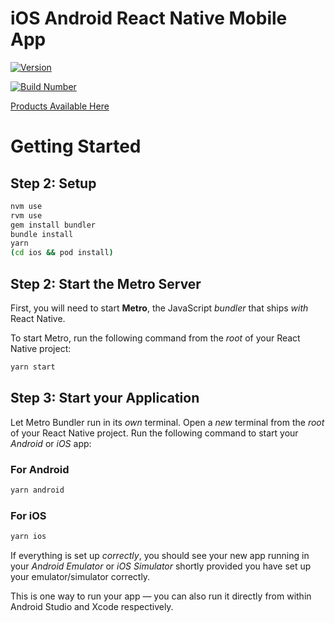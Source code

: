 # iOS Android React Native Mobile App

[![Version](https://img.shields.io/badge/version-0.0.1-blue.svg)](https://github.com/ThryvLabs/CommandCenterMobile/releases)

[![Build Number](https://img.shields.io/badge/build-1-brightgreen.svg)](https://github.com/ThryvLabs/CommandCenterMobile/actions/workflows/build.yml)

[Products Available Here](docs/products.md)

# Getting Started

## Step 2: Setup

```zsh
nvm use
rvm use
gem install bundler
bundle install
yarn
(cd ios && pod install)
```

## Step 2: Start the Metro Server

First, you will need to start **Metro**, the JavaScript _bundler_ that ships _with_ React Native.

To start Metro, run the following command from the _root_ of your React Native project:

```zsh
yarn start
```

## Step 3: Start your Application

Let Metro Bundler run in its _own_ terminal. Open a _new_ terminal from the _root_ of your React Native project. Run the following command to start your _Android_ or _iOS_ app:

### For Android

```zsh
yarn android
```

### For iOS

```zsh
yarn ios
```

If everything is set up _correctly_, you should see your new app running in your _Android Emulator_ or _iOS Simulator_ shortly provided you have set up your emulator/simulator correctly.

This is one way to run your app — you can also run it directly from within Android Studio and Xcode respectively.

